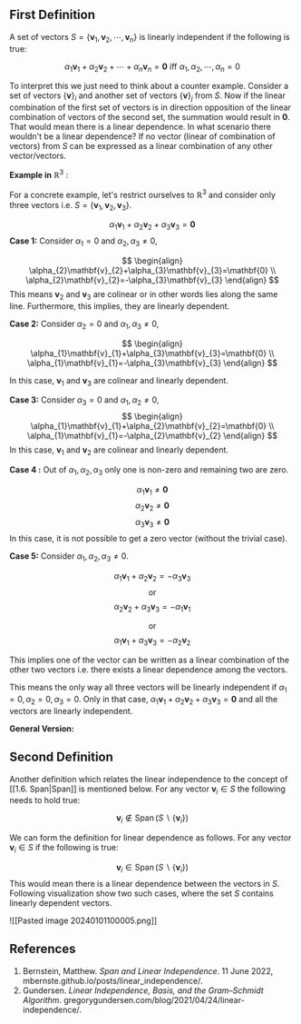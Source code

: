 
## First Definition 

A set of vectors $S=\{ \mathbf{v}_{1}, \mathbf{v}_{2},\cdots, \mathbf{v}_{n}\}$  is linearly independent if the following is true:

$$
\alpha_{1}\mathbf{v}_{1}+\alpha_{2}\mathbf{v}_{2}+\cdots+\alpha_{n}\mathbf{v}_{n}= \mathbf{0}~\text{iff}~ \alpha_{1}, \alpha_{2}, \cdots,\alpha_{n}=0
$$

To interpret this we just need to think about a counter example. Consider a set of vectors $\{\mathbf{v}\}_{i}$ and another set of vectors $\{\mathbf{v}\}_{j}$ from $S$. Now if the linear combination of the first set of vectors is in direction opposition of the linear combination of vectors of the second set, the summation would result in  $\mathbf{0}$. That would mean there is a linear dependence. In what scenario there wouldn't be a linear dependence? 
If no vector (linear of combination of vectors) from $S$ can be expressed as a linear combination of any other vector/vectors.

**Example in** $\mathbb{R}^3$ :

For a concrete example, let's restrict ourselves to $\mathbb{R}^3$ and consider only three vectors i.e. $S=\{ \mathbf{v}_{1},\mathbf{v}_{2},\mathbf{v}_{3}\}$.

$$
\alpha_{1} \mathbf{v}_1+\alpha_{2}\mathbf{v}_{2}+\alpha_{3}\mathbf{v}_{3}=\mathbf{0}
$$
**Case 1:** Consider $\alpha_{1}=0$ and $\alpha_{2},\alpha_{3}\neq 0$,  

$$
\begin{align}
\alpha_{2}\mathbf{v}_{2}+\alpha_{3}\mathbf{v}_{3}=\mathbf{0} \\
\alpha_{2}\mathbf{v}_{2}=-\alpha_{3}\mathbf{v}_{3}
\end{align}
$$
This means $\mathbf{v}_{2}$  and $\mathbf{v}_{3}$ are colinear or in other words lies along the same line. Furthermore, this implies, they are linearly dependent.

**Case 2:** Consider $\alpha_{2}=0$ and $\alpha_{1},\alpha_{3}\neq 0$,

$$
\begin{align}
\alpha_{1}\mathbf{v}_{1}+\alpha_{3}\mathbf{v}_{3}=\mathbf{0} \\
\alpha_{1}\mathbf{v}_{1}=-\alpha_{3}\mathbf{v}_{3}
\end{align}
$$

In this case, $\mathbf{v}_{1}$ and $\mathbf{v}_{3}$ are colinear and linearly dependent.

**Case 3:** Consider $\alpha_{3}=0$ and $\alpha_{1},\alpha_{2}\neq 0$,
$$
\begin{align}
\alpha_{1}\mathbf{v}_{1}+\alpha_{2}\mathbf{v}_{2}=\mathbf{0} \\
\alpha_{1}\mathbf{v}_{1}=-\alpha_{2}\mathbf{v}_{2}
\end{align}
$$
In this case, $\mathbf{v}_{1}$ and $\mathbf{v}_{2}$ are colinear and linearly dependent.

**Case 4 :** Out of $\alpha_{1},\alpha_{2},\alpha_{3}$  only one is non-zero and remaining two are zero. 

$$
\alpha_{1}\mathbf{v}_{1} \neq \mathbf{0}
$$
$$
\alpha_{2}\mathbf{v}_{2} \neq \mathbf{0}
$$
$$
\alpha_{3}\mathbf{v}_{3} \neq \mathbf{0}
$$
In this case, it is not possible to get a zero vector (without the trivial case).

**Case 5:**  Consider $\alpha_{1},\alpha_{2},\alpha_{3} \neq 0$.

$$
\alpha_{1} \mathbf{v}_1+\alpha_{2}\mathbf{v}_{2}=-\alpha_{3}\mathbf{v}_{3}
$$
$$
\text{or}
$$
$$
\alpha_{2} \mathbf{v}_2+\alpha_{3}\mathbf{v}_{3}=-\alpha_{1}\mathbf{v}_{1}
$$

$$
\text{or}
$$
$$
\alpha_{1} \mathbf{v}_1+\alpha_{3}\mathbf{v}_{3}=-\alpha_{2}\mathbf{v}_{2}
$$

This implies one of the vector can be written as a linear combination of the other two vectors i.e. there exists a linear dependence among the vectors.

This means the only way all three vectors will be linearly independent if $\alpha_{1}=0,\alpha_{2}=0,\alpha_{3}=0$. Only in that case, $\alpha_{1} \mathbf{v}_1+\alpha_{2}\mathbf{v}_{2}+\alpha_{3}\mathbf{v}_{3}=\mathbf{0}$ and all the vectors are linearly independent.

**General Version:** 


## Second Definition

Another definition which relates the linear independence to the concept of [[1.6. Span|Span]] is mentioned below. For any vector $\mathbf{v}_{i}\in S$ the following needs to hold true: 

$$
\mathbf{v}_i \notin \operatorname{Span}\left(S \backslash\left\{\mathbf{v}_i\right\}\right)
$$

We can form the definition for linear dependence as follows. For any vector $\mathbf{v}_{i}\in S$ if the following is true:

$$
\mathbf{v}_i \in \operatorname{Span}\left(S \backslash\left\{\mathbf{v}_i\right\}\right)
$$
This would mean there is a linear dependence between the vectors in $S$.
Following visualization show two such cases, where the set $S$ contains linearly dependent vectors.

![[Pasted image 20240101100005.png]]

## References

1.  Bernstein, Matthew. _Span and Linear Independence_. 11 June 2022, mbernste.github.io/posts/linear_independence/.
2. Gundersen. _Linear Independence, Basis, and the Gram–Schmidt Algorithm_. gregorygundersen.com/blog/2021/04/24/linear-independence/.








